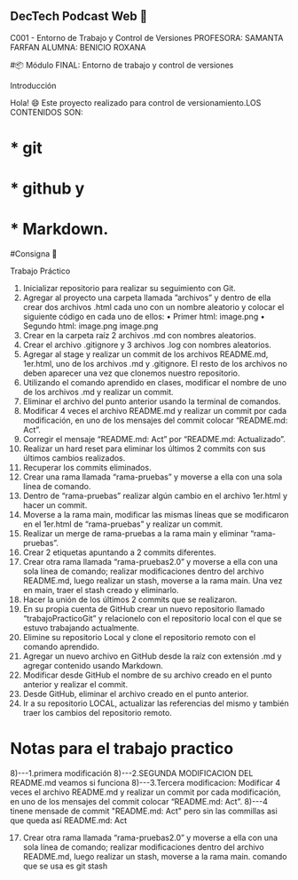 ## DecTech Podcast Web 📢

C001 - Entorno de Trabajo y Control de Versiones
PROFESORA: SAMANTA FARFAN
ALUMNA: BENICIO ROXANA


#📦 Módulo FINAL: Entorno de trabajo y control de versiones

Introducción

Hola! 😄 Este proyecto realizado para control de versionamiento.LOS CONTENIDOS SON:
 # * git
 # * github y
 # * Markdown. 

#Consigna 📄

Trabajo Práctico
1. Inicializar repositorio para realizar su seguimiento con Git.
2. Agregar al proyecto una carpeta llamada ”archivos” y dentro de ella crear dos
archivos .html cada uno con un nombre aleatorio y colocar el siguiente código en
cada uno de ellos:
• Primer html:
image.png
• Segundo html: 
image.png
image.png
3. Crear en la carpeta raíz 2 archivos .md con nombres aleatorios.
4. Crear el archivo .gitignore y 3 archivos .log con nombres aleatorios.
5. Agregar al stage y realizar un commit de los archivos README.md, 1er.html, uno de
los archivos .md y .gitignore. El resto de los archivos no deben aparecer una vez que
clonemos nuestro repositorio.
6. Utilizando el comando aprendido en clases, modificar el nombre de uno de los
archivos .md y realizar un commit.
7. Eliminar el archivo del punto anterior usando la terminal de comandos.
8. Modificar 4 veces el archivo README.md y realizar un commit por cada modificación,
en uno de los mensajes del commit colocar “README.md: Act”.
9. Corregir el mensaje “README.md: Act” por “README.md: Actualizado”.
10. Realizar un hard reset para eliminar los últimos 2 commits con sus últimos cambios
realizados.
11. Recuperar los commits eliminados.
12. Crear una rama llamada “rama-pruebas” y moverse a ella con una sola línea de
comando.
13. Dentro de “rama-pruebas” realizar algún cambio en el archivo 1er.html y hacer un
commit.
14. Moverse a la rama main, modificar las mismas líneas que se modificaron en el
1er.html de “rama-pruebas” y realizar un commit.
15. Realizar un merge de rama-pruebas a la rama main y eliminar “rama-pruebas”.
16. Crear 2 etiquetas apuntando a 2 commits diferentes.
17. Crear otra rama llamada “rama-pruebas2.0” y moverse a ella con una sola línea de
comando; realizar modificaciones dentro del archivo README.md, luego realizar un
stash, moverse a la rama main.
Una vez en main, traer el stash creado y eliminarlo.
18. Hacer la unión de los últimos 2 commits que se realizaron.
19. En su propia cuenta de GitHub crear un nuevo repositorio llamado
“trabajoPracticoGit” y relacionelo con el repositorio local con el que se estuvo
trabajando actualmente.
20. Elimine su repositorio Local y clone el repositorio remoto con el comando aprendido.
21. Agregar un nuevo archivo en GitHub desde la raíz con extensión .md y agregar
contenido usando Markdown.
22. Modificar desde GitHub el nombre de su archivo creado en el punto anterior y
realizar el commit.
23. Desde GitHub, eliminar el archivo creado en el punto anterior.
24. Ir a su repositorio LOCAL, actualizar las referencias del mismo y también traer los
cambios del repositorio remoto.


# Notas para el trabajo practico
8)---1.primera modificación
8)---2.SEGUNDA MODIFICACION DEL README.md veamos si funciona
8)---3.Tercera modificacion: Modificar 4 veces el archivo README.md y realizar un commit por cada modificación,
en uno de los mensajes del commit colocar “README.md: Act”.
8)---4 tinene mensade de commit  "README.md: Act" pero sin las commillas asi que queda así README.md: Act


17) Crear otra rama llamada “rama-pruebas2.0” y moverse a ella con una sola línea de
comando; realizar modificaciones dentro del archivo README.md, luego realizar un
stash, moverse a la rama main.  comando que se usa es git stash